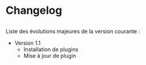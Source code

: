 # Changelog
## 
Liste des évolutions majeures de la version courante :

* Version 1.1
  * Installation de plugins
  * Mise à jour de plugin
